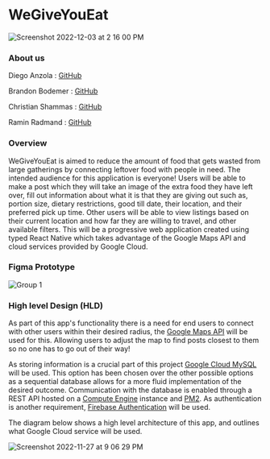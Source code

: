 # WeGiveYouEat
![Screenshot 2022-12-03 at 2 16 00 PM](https://user-images.githubusercontent.com/69999501/205470044-12e6a2af-25be-47c3-98ec-43c33449241b.png)

### About us

Diego Anzola : [GitHub](https://github.com/danzola01)

Brandon Bodemer : [GitHub](https://github.com/bbode837)

Christian Shammas : [GitHub](https://github.com/csham420)

Ramin Radmand : [GitHub](https://github.com/imraminradmand/)

### Overview

WeGiveYouEat is aimed to reduce the amount of food that gets wasted from large gatherings by connecting leftover food with people in need. The intended audience for this application is everyone! Users will be able to make a post which they will take an image of the extra food they have left over, fill out information about what it is that they are giving out such as, portion size, dietary restrictions, good till date, their location, and their preferred pick up time. Other users will be able to view listings based on their current location and how far they are willing to travel, and other available filters. This will be a progressive web application created using typed React Native which takes advantage of the Google Maps API and cloud services provided by Google Cloud.

### Figma Prototype
![Group 1](https://user-images.githubusercontent.com/69999501/205470976-ec232b69-afca-41e1-8cc9-17ada19cb430.svg)



### High level Design (HLD)

As part of this app's functionality there is a need for end users to connect with other users within their desired radius, the [Google Maps API](https://developers.google.com/maps/documentation/android-sdk) will be used for this. Allowing users to adjust the map to find posts closest to them so no one has to go out of their way!

As storing information is a crucial part of this project [Google Cloud MySQL](https://cloud.google.com/sql/mysql) will be used. This option has been chosen over the other possible options as a sequential database allows for a more fluid implementation of the desired outcome. Communication with the database is enabled through a REST API hosted on a [Compute Engine](https://cloud.google.com/compute#section-4) instance and [PM2](https://pm2.io/docs/runtime/overview/). As authentication is another requirement, [Firebase Authentication](https://firebase.google.com/docs/auth) will be used. 

The diagram below shows a high level architecture of this app, and outlines what Google Cloud service will be used.

![Screenshot 2022-11-27 at 9 06 29 PM](https://user-images.githubusercontent.com/69999501/204191991-58e40085-38b4-40ba-9062-75d1f75cc7f1.png)
